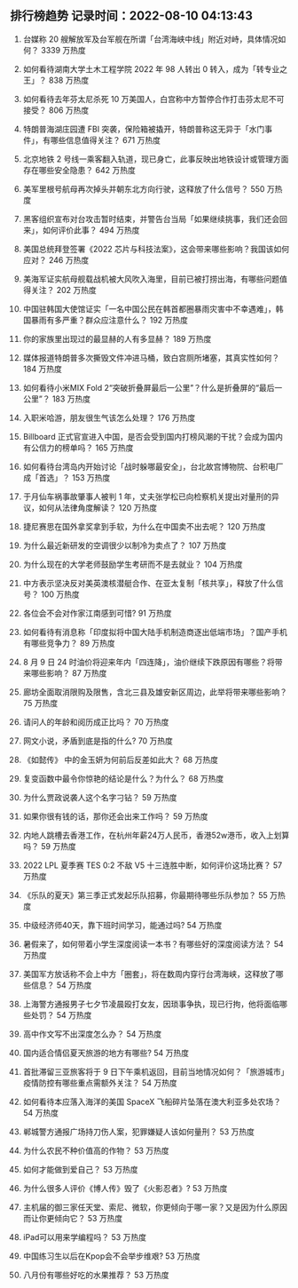 
## 排行榜趋势 记录时间：2022-08-10 04:13:43
  
  1. 台媒称 20 艘解放军及台军舰在所谓「台湾海峡中线」附近对峙，具体情况如何？ 3339 万热度
    
  2. 如何看待湖南大学土木工程学院 2022 年 98 人转出 0 转入，成为「转专业之王」？ 838 万热度
    
  3. 如何看待去年芬太尼杀死 10 万美国人，白宫称中方暂停合作打击芬太尼不可接受？ 806 万热度
    
  4. 特朗普海湖庄园遭 FBI 突袭，保险箱被撬开，特朗普称这无异于「水门事件」，有哪些信息值得关注？ 671 万热度
    
  5. 北京地铁 2 号线一乘客翻入轨道，现已身亡，此事反映出地铁设计或管理方面存在哪些安全隐患？ 642 万热度
    
  6. 美军里根号航母再次掉头并朝东北方向行驶，这释放了什么信号？ 550 万热度
    
  7. 黑客组织宣布对台攻击暂时结束，并警告台当局「如果继续挑事，我们还会回来」，如何评价此事？ 494 万热度
    
  8. 美国总统拜登签署《2022 芯片与科技法案》，这会带来哪些影响？我国该如何应对？ 246 万热度
    
  9. 美海军证实航母舰载战机被大风吹入海里，目前已被打捞出海，有哪些问题值得关注？ 202 万热度
    
  10. 中国驻韩国大使馆证实「一名中国公民在韩首都圈暴雨灾害中不幸遇难」，韩国暴雨有多严重？群众应注意什么？ 192 万热度
    
  11. 你的家族里出现过的最显赫的人有多显赫？ 189 万热度
    
  12. 媒体报道特朗普多次撕毁文件冲进马桶，致白宫厕所堵塞，其真实性如何？ 184 万热度
    
  13. 如何看待小米MIX Fold 2“突破折叠屏最后一公里”？什么是折叠屏的“最后一公里”？ 183 万热度
    
  14. 入职米哈游，朋友很生气该怎么处理？ 176 万热度
    
  15. Billboard 正式官宣进入中国，是否会受到国内打榜风潮的干扰？会成为国内有公信力的榜单吗？ 165 万热度
    
  16. 如何看待台湾岛内开始讨论「战时躲哪最安全」，台北故宫博物院、台积电厂成「首选」？ 153 万热度
    
  17. 于月仙车祸事故肇事人被判 1 年，丈夫张学松已向检察机关提出对量刑的异议，如何从法律角度解读？ 120 万热度
    
  18. 捷尼赛思在国外拿奖拿到手软，为什么在中国卖不出去呢？ 120 万热度
    
  19. 为什么最近新研发的空调很少以制冷为卖点了？ 107 万热度
    
  20. 为什么现在的大学老师鼓励学生考研而不是去就业？ 104 万热度
    
  21. 中方表示坚决反对美英澳核潜艇合作、在亚太复制「核共享」，释放了什么信号？ 100 万热度
    
  22. 各位会不会对作家江南感到可惜? 91 万热度
    
  23. 如何看待有消息称「印度拟将中国大陆手机制造商逐出低端市场」？国产手机有哪些竞争力？ 89 万热度
    
  24. 8 月 9 日 24 时油价将迎来年内「四连降」，油价继续下跌原因有哪些？将带来哪些影响？ 87 万热度
    
  25. 廊坊全面取消限购及限售，含北三县及雄安新区周边，此举将带来哪些影响？ 75 万热度
    
  26. 请问人的年龄和阅历成正比吗？ 70 万热度
    
  27. 网文小说，矛盾到底是指的什么? 70 万热度
    
  28. 《如懿传》 中的金玉妍为何前后反差如此大？ 68 万热度
    
  29. 复变函数中最令你惊艳的结论是什么？为什么？ 68 万热度
    
  30. 为什么贾政说袭人这个名字刁钻？ 59 万热度
    
  31. 如果你很有钱的话，那你还会出来工作吗？ 59 万热度
    
  32. 内地人跳槽去香港工作，在杭州年薪24万人民币，香港52w港币，收入上划算吗？ 59 万热度
    
  33. 2022 LPL 夏季赛 TES 0:2 不敌 V5 十三连胜中断，如何评价这场比赛？ 57 万热度
    
  34. 《乐队的夏天》第三季正式发起乐队招募，你最期待哪些乐队参加？ 55 万热度
    
  35. 中级经济师40天，靠下班时间学习，能通过吗? 54 万热度
    
  36. 暑假来了，如何带着小学生深度阅读一本书？有哪些好的深度阅读方法？ 54 万热度
    
  37. 美国军方放话称不会上中方「圈套」，将在数周内穿行台湾海峡，这释放了哪些信息？ 54 万热度
    
  38. 上海警方通报男子七夕节凌晨殴打女友，因琐事争执，现已行拘，他将面临哪些处罚？ 54 万热度
    
  39. 高中作文写不出深度怎么办？ 54 万热度
    
  40. 国内适合情侣夏天旅游的地方有哪些? 54 万热度
    
  41. 首批滞留三亚旅客将于 9 日下午乘机返回，目前当地情况如何？「旅游城市」疫情防控有哪些重点需额外关注？ 54 万热度
    
  42. 如何看待本应落入海洋的美国 SpaceX 飞船碎片坠落在澳大利亚多处农场？ 54 万热度
    
  43. 郸城警方通报广场持刀伤人案，犯罪嫌疑人该如何量刑？ 53 万热度
    
  44. 为什么农民不种价值高的作物？ 53 万热度
    
  45. 如何才能做到爱自己？ 53 万热度
    
  46. 为什么很多人评价《博人传》毁了《火影忍者》? 53 万热度
    
  47. 主机届的御三家任天堂、索尼、微软，你更倾向于哪一家？又是因为什么原因而让你更倾向它？ 53 万热度
    
  48. iPad可以用来学编程吗？ 53 万热度
    
  49. 中国练习生以后在Kpop会不会举步维艰? 53 万热度
    
  50. 八月份有哪些好吃的水果推荐？ 53 万热度
    